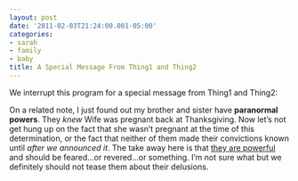 ```yaml
---
layout: post
date: '2011-02-03T21:24:00.001-05:00'
categories:
- sarah
- family
- baby
title: A Special Message From Thing1 and Thing2
---
```



We interrupt this program for a special message from Thing1 and Thing2:  


On a related note, I just found out my brother and sister have **paranormal powers**. They *knew* Wife was pregnant back at Thanksgiving. Now let’s not get hung up on the fact that she wasn’t pregnant at the time of this determination, or the fact that neither of them made their convictions known until *after we announced it*. The take away here is that [they are powerful](http://bit.ly/POOOWWEEERR") and should be feared...or revered...or something. I’m not sure what but we definitely should not tease them about their delusions.